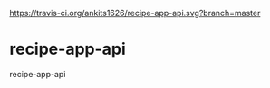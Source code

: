 

https://travis-ci.org/ankits1626/recipe-app-api.svg?branch=master
# recipe-app-api
recipe-app-api
